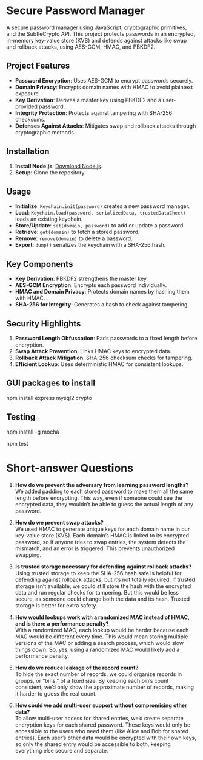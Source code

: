 # Secure Password Manager

A secure password manager using JavaScript, cryptographic primitives, and the SubtleCrypto API. This project protects passwords in an encrypted, in-memory key-value store (KVS) and defends against attacks like swap and rollback attacks, using AES-GCM, HMAC, and PBKDF2.

## Project Features

- **Password Encryption**: Uses AES-GCM to encrypt passwords securely.
- **Domain Privacy**: Encrypts domain names with HMAC to avoid plaintext exposure.
- **Key Derivation**: Derives a master key using PBKDF2 and a user-provided password.
- **Integrity Protection**: Protects against tampering with SHA-256 checksums.
- **Defenses Against Attacks**: Mitigates swap and rollback attacks through cryptographic methods.

## Installation

1. **Install Node.js**: [Download Node.js](https://nodejs.org/en/).
2. **Setup**: Clone the repository.

## Usage

- **Initialize**: `Keychain.init(password)` creates a new password manager.
- **Load**: `Keychain.load(password, serializedData, trustedDataCheck)` loads an existing keychain.
- **Store/Update**: `set(domain, password)` to add or update a password.
- **Retrieve**: `get(domain)` to fetch a stored password.
- **Remove**: `remove(domain)` to delete a password.
- **Export**: `dump()` serializes the keychain with a SHA-256 hash.

## Key Components

- **Key Derivation**: PBKDF2 strengthens the master key.
- **AES-GCM Encryption**: Encrypts each password individually.
- **HMAC and Domain Privacy**: Protects domain names by hashing them with HMAC.
- **SHA-256 for Integrity**: Generates a hash to check against tampering.

## Security Highlights

1. **Password Length Obfuscation**: Pads passwords to a fixed length before encryption.
2. **Swap Attack Prevention**: Links HMAC keys to encrypted data.
3. **Rollback Attack Mitigation**: SHA-256 checksum checks for tampering.
4. **Efficient Lookup**: Uses deterministic HMAC for consistent lookups.

## GUI packages to install
npm install express mysql2 crypto

## Testing

npm install -g mocha

npm test



# Short-answer Questions

1. **How do we prevent the adversary from learning password lengths?**  
  We added padding to each stored password to make them all the same length before encrypting. This way, even if someone could see the encrypted data, they wouldn’t be able to guess the actual length of any password.

2. **How do we prevent swap attacks?**  
   We used HMAC to generate unique keys for each domain name in our key-value store (KVS). Each domain’s HMAC is linked to its encrypted password, so if anyone tries to swap entries, the system detects the mismatch, and an error is triggered. This prevents unauthorized swapping.

3. **Is trusted storage necessary for defending against rollback attacks?**  
   Using trusted storage to keep the SHA-256 hash safe is helpful for defending against rollback attacks, but it’s not totally required. If trusted storage isn’t available, we could still store the hash with the encrypted data and run regular checks for tampering. But this would be less secure, as someone could change both the data and its hash. Trusted storage is better for extra safety.

4. **How would lookups work with a randomized MAC instead of HMAC, and is there a performance penalty?**  
  With a randomized MAC, each lookup would be harder because each MAC would be different every time. This would mean storing multiple versions of the MAC or adding a search process, which would slow things down. So, yes, using a randomized MAC would likely add a performance penalty.

5. **How do we reduce leakage of the record count?**  
   To hide the exact number of records, we could organize records in groups, or “bins,” of a fixed size. By keeping each bin’s count consistent, we’d only show the approximate number of records, making it harder to guess the real count.

6. **How could we add multi-user support without compromising other data?**  
   To allow multi-user access for shared entries, we’d create separate encryption keys for each shared password. These keys would only be accessible to the users who need them (like Alice and Bob for shared entries). Each user’s other data would be encrypted with their own keys, so only the shared entry would be accessible to both, keeping everything else secure and separate.







